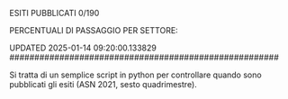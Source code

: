 ESITI PUBBLICATI 0/190 

PERCENTUALI DI PASSAGGIO PER SETTORE:

UPDATED 2025-01-14 09:20:00.133829
###################################################### 

Si tratta di un semplice script in python per controllare quando sono pubblicati gli esiti (ASN 2021, sesto quadrimestre).

